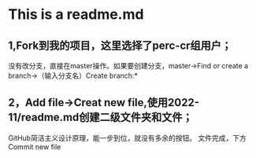 # This is a readme.md

## 1,Fork到我的项目，这里选择了perc-cr组用户；
没有改分支，直接在master操作。如果要创建分支，master->Find or create a branch->（输入分支名）Create branch:*
## 2，Add file->Creat new file,使用2022-11/readme.md创建二级文件夹和文件；
GitHub简洁主义设计原理，能一步到位，就没有多余的按钮。
文件完成，下方Commit new file

